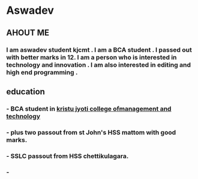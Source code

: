 # **Aswadev**


## AHOUT ME

### I am aswadev student kjcmt . I am a BCA  student . I passed out with better marks in 12. I am a person who is interested in technology and innovation . I am also interested in editing and high end programming . 
## education 

### -  BCA student in [kristu jyoti college ofmanagement and technology](https://kjcmt.ac.in/) 
 ### - plus two passout from st John's HSS mattom with good marks.
 ### - SSLC passout from HSS chettikulagara.
 ### - 
